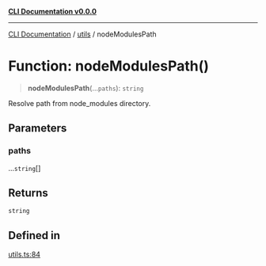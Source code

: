 [**CLI Documentation v0.0.0**](../../README.md)

***

[CLI Documentation](../../modules.md) / [utils](../README.md) / nodeModulesPath

# Function: nodeModulesPath()

> **nodeModulesPath**(...`paths`): `string`

Resolve path from node_modules directory.

## Parameters

### paths

...`string`[]

## Returns

`string`

## Defined in

[utils.ts:84](https://github.com/stonemjs/cli/blob/b2251afafa869f82f017c134bddb19013c7883b6/src/utils.ts#L84)
